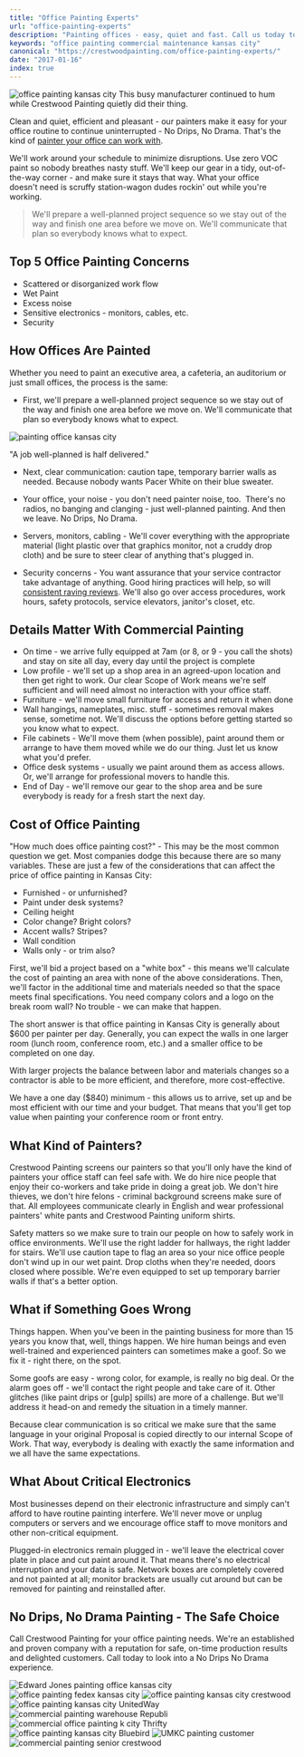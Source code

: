 ```yaml
---
title: "Office Painting Experts"
url: "office-painting-experts"
description: "Painting offices - easy, quiet and fast. Call us today to learn about a No Drips, No Drama office painting experience!"
keywords: "office painting commercial maintenance kansas city"
canonical: "https://crestwoodpainting.com/office-painting-experts/"
date: "2017-01-16"
index: true
---
```


![office painting kansas city](images/office/office-blue.avif)
This busy manufacturer continued to hum while Crestwood Painting quietly did their thing.

Clean and quiet, efficient and pleasant - our painters make it easy for your office routine to continue uninterrupted - No Drips, No Drama. That's the kind of [painter your office can work with](/office-painting-case-study/).

We'll work around your schedule to minimize disruptions. Use zero VOC paint so nobody breathes nasty stuff. We'll keep our gear in a tidy, out-of-the-way corner - and make sure it stays that way. What your office doesn't need is scruffy station-wagon dudes rockin' out while you're working.

> We'll prepare a well-planned project sequence so we stay out of the way and finish one area before we move on. We'll communicate that plan so everybody knows what to expect.

## Top 5 Office Painting Concerns

- Scattered or disorganized work flow
- Wet Paint
- Excess noise
- Sensitive electronics - monitors, cables, etc.
- Security

## How Offices Are Painted

Whether you need to paint an executive area, a cafeteria, an auditorium or just small offices, the process is the same:

- First, we'll prepare a well-planned project sequence so we stay out of the way and finish one area before we move on. We'll communicate that plan so everybody knows what to expect.

![painting office kansas city](/images/O-print-layout.webp "width=456 height=400")

"A job well-planned is half delivered."

- Next, clear communication: caution tape, temporary barrier walls as needed. Because nobody wants Pacer White on their blue sweater.

- Your office, your noise - you don't need painter noise, too.  There's no radios, no banging and clanging - just well-planned painting. And then we leave. No Drips, No Drama.

- Servers, monitors, cabling - We'll cover everything with the appropriate material (light plastic over that graphics monitor, not a cruddy drop cloth) and be sure to steer clear of anything that's plugged in.

- Security concerns - You want assurance that your service contractor take advantage of anything. Good hiring practices will help, so will [consistent raving reviews](/reviews/). We'll also go over access procedures, work hours, safety protocols, service elevators, janitor's closet, etc.

## Details Matter With Commercial Painting

- On time - we arrive fully equipped at 7am (or 8, or 9 - you call the shots) and stay on site all day, every day until the project is complete
- Low profile - we'll set up a shop area in an agreed-upon location and then get right to work. Our clear Scope of Work means we're self sufficient and will need almost no interaction  with your office staff.
- Furniture - we'll move small furniture for access and return it when done
- Wall hangings, nameplates, misc. stuff - sometimes removal makes sense, sometime not. We'll discuss the options before getting started so you know what to expect.
- File cabinets - We'll move them (when possible), paint around them or arrange to have them moved while we do our thing. Just let us know what you'd prefer.
- Office desk systems - usually we paint around them as access allows. Or, we'll arrange for professional movers to handle this.
- End of Day - we'll remove our gear to the shop area and be sure everybody is ready for a fresh start the next day.

## Cost of Office Painting

"How much does office painting cost?" - This may be the most common question we get. Most companies dodge this because there are so many variables. These are just a few of the considerations that can affect the price of office painting in Kansas City:

- Furnished - or unfurnished?
- Paint under desk systems?
- Ceiling height
- Color change? Bright colors?
- Accent walls? Stripes?
- Wall condition
- Walls only - or trim also?

First, we'll bid a project based on a "white box" - this means we'll calculate the cost of painting an area with none of the above considerations. Then, we'll factor in the additional time and materials needed so that the space meets final specifications. You need company colors and a logo on the break room wall? No trouble - we can make that happen.

The short answer is that office painting in Kansas City is generally about $600 per painter per day. Generally, you can expect the walls in one larger room (lunch room, conference room, etc.) and a smaller office to be completed on one day.

With larger projects the balance between labor and materials changes so a contractor is able to be more efficient, and therefore, more cost-effective.

We have a one day ($840) minimum - this allows us to arrive, set up and be most efficient with our time and your budget. That means that you'll get top value when painting your conference room or front entry.

## What Kind of Painters?

Crestwood Painting screens our painters so that you'll only have the kind of painters your office staff can feel safe with. We do hire nice people that enjoy their co-workers and take pride in doing a great job. We don't hire thieves, we don't hire felons - criminal background screens make sure of that. All employees communicate clearly in English and wear professional painters' white pants and Crestwood Painting uniform shirts.

Safety matters so we make sure to train our people on how to safely work in office environments. We'll use the right ladder for hallways, the right ladder for stairs. We'll use caution tape to flag an area so your nice office people don't wind up in our wet paint. Drop cloths when they're needed, doors closed where possible. We're even equipped to set up temporary barrier walls if that's a better option.

## What if Something Goes Wrong

Things happen. When you've been in the painting business for more than 15 years you know that, well, things happen. We hire human beings and even well-trained and experienced painters can sometimes make a goof. So we fix it - right there, on the spot.

Some goofs are easy - wrong color, for example, is really no big deal. Or the alarm goes off - we'll contact the right people and take care of it. Other glitches (like paint drips or \[gulp\] spills) are more of a challenge. But we'll address it head-on and remedy the situation in a timely manner.

Because clear communication is so critical we make sure that the same language in your original Proposal is copied directly to our internal Scope of Work. That way, everybody is dealing with exactly the same information and we all have the same expectations.

## What About Critical Electronics

Most businesses depend on their electronic infrastructure and simply can't afford to have routine painting interfere. We'll never move or unplug computers or servers and we encourage office staff to move monitors and other non-critical equipment.

Plugged-in electronics remain plugged in - we'll leave the electrical cover plate in place and cut paint around it. That means there's no electrical interruption and your data is safe. Network boxes are completely covered and not painted at all; monitor brackets are usually cut around but can be removed for painting and reinstalled after.

## No Drips, No Drama Painting - The Safe Choice

Call Crestwood Painting for your office painting needs. We're an established and proven company with a reputation for safe, on-time production results and delighted customers. Call today to look into a No Drips No Drama experience.

![Edward Jones painting office kansas city](/images/O-edwardjones.webp) ![office painting fedex kansas city](/images/O-fedex-logo.webp) ![office painting kansas city crestwood](/images/O-Cintas.webp) ![office painting kansas city UnitedWay](/images/O-UnitedWay.webp) ![commercial painting warehouse Republi](/images/O-Republic.webp) ![commercial office painting k city Thrifty](/images/O-Thrifty.webp) ![office painting kansas city Bluebird](/images/O-Bluebird.webp)
![UMKC painting customer](/images/O-UMKC.webp)
![commercial painting senior crestwood](/images/r-sunrise-senior-living.webp)
